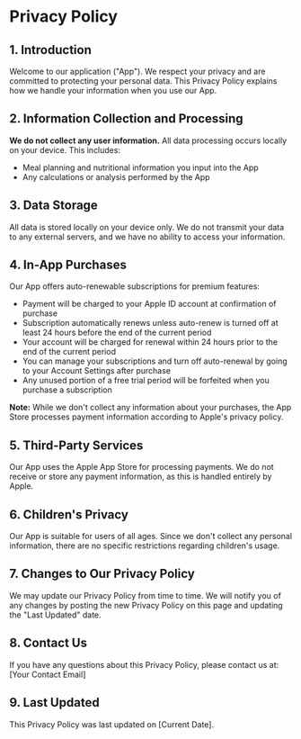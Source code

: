 # Privacy Policy

## 1. Introduction

Welcome to our application ("App"). We respect your privacy and are committed to protecting your personal data. This Privacy Policy explains how we handle your information when you use our App.

## 2. Information Collection and Processing

**We do not collect any user information.** All data processing occurs locally on your device. This includes:
- Meal planning and nutritional information you input into the App
- Any calculations or analysis performed by the App

## 3. Data Storage

All data is stored locally on your device only. We do not transmit your data to any external servers, and we have no ability to access your information.

## 4. In-App Purchases

Our App offers auto-renewable subscriptions for premium features:
- Payment will be charged to your Apple ID account at confirmation of purchase
- Subscription automatically renews unless auto-renew is turned off at least 24 hours before the end of the current period
- Your account will be charged for renewal within 24 hours prior to the end of the current period
- You can manage your subscriptions and turn off auto-renewal by going to your Account Settings after purchase
- Any unused portion of a free trial period will be forfeited when you purchase a subscription

**Note:** While we don't collect any information about your purchases, the App Store processes payment information according to Apple's privacy policy.

## 5. Third-Party Services

Our App uses the Apple App Store for processing payments. We do not receive or store any payment information, as this is handled entirely by Apple.

## 6. Children's Privacy

Our App is suitable for users of all ages. Since we don't collect any personal information, there are no specific restrictions regarding children's usage.

## 7. Changes to Our Privacy Policy

We may update our Privacy Policy from time to time. We will notify you of any changes by posting the new Privacy Policy on this page and updating the "Last Updated" date.

## 8. Contact Us

If you have any questions about this Privacy Policy, please contact us at:
[Your Contact Email]

## 9. Last Updated

This Privacy Policy was last updated on [Current Date]. 